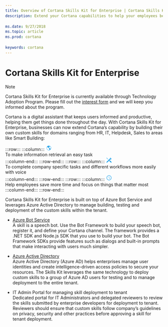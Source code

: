 ```yaml
---  
title: Overview of Cortana Skills Kit for Enterprise | Cortana Skills Kit for Enterprise
description: Extend your Cortana capabilities to help your employees be more productive. 

ms.date: 9/27/2018
ms.topic: article
ms.prod: cortana

keywords: cortana
---  
```


# Cortana Skills Kit for Enterprise  

>[!NOTE]
> Cortana Skills Kit for Enterprise is currently available through Technology Adoption Program. Please fill out the [interest form](http://aka.ms/CortanaForEnterprise) and we will keep you informed about the program.  

Cortana is a digital assistant that keeps users informed and productive, helping them get things done throughout the day. With Cortana Skills Kit for Enterprise, businesses can now extend Cortana’s capability by building their own custom skills for domains ranging from HR, IT, Helpdesk, Sales to areas like Smart Building:  

:::row:::
    :::column:::
        ![globe](../images/blue-globe-20x20.png)  
        To make information retrieval an easy task  
    :::column-end:::
:::row-end:::
:::row:::
    :::column:::
        ![screwdriver and wrench](../images/blue-screwdriver_and_wrench-20x20.png)  
        To complete company specific tasks and different workflows more easily with voice  
    :::column-end:::
:::row-end:::
:::row:::
    :::column:::
        ![clock](../images/blue-clock-20x20.png)  
        Help employees save more time and focus on things that matter most  
    :::column-end:::
:::row-end:::

Cortana Skills Kit for Enterprise is built on top of Azure Bot Service and leverages Azure Active Directory to manage building, testing and deployment of the custom skills within the tenant.  
*   [Azure Bot Service](https://azure.microsoft.com/services/bot-service)  
    A skill is a speech bot. Use the Bot Framework to build your speech bot, register it, and define your Cortana channel. The framework provides a .NET SDK and Node.js SDK that you use to build your bot. The Bot Framework SDKs provide features such as dialogs and built-in prompts that make interacting with users much simpler.  

*   [Azure Active Directory](https://azure.microsoft.com/services/active-directory)  
    Azure Active Directory (Azure AD) helps enterprises manage user identities and create intelligence-driven access policies to secure your resources. The Skills Kit leverages the same technology to deploy custom skills to a group of Azure AD users for testing and to manage deployment to the entire tenant.  

*   IT Admin Portal for managing skill deployment to tenant  
    Dedicated portal for IT Administrators and delegated reviewers to review the skills submitted by enterprise developers for deployment to tenant. Reviewers should ensure that custom skills follow company’s guidelines on privacy, security and other practices before approving a skill for tenant deployment.  
